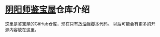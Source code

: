 # [阴阳师鉴宝屋](https://yys.jellyl.com)仓库介绍

这里是鉴宝屋的GitHub仓库，现在只有放[油猴脚本](https://greasyfork.org/zh-CN/scripts/417052-%E9%98%B4%E9%98%B3%E5%B8%88%E9%89%B4%E5%AE%9D%E5%B1%8B%E6%B2%B9%E7%8C%B4%E8%84%9A%E6%9C%AC)代码。
以后可能会有更多的开源内容放在这里。
